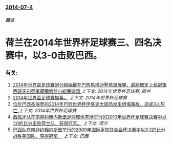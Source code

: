 ### [2014-07-4](/news/2014/07/4/index.md)

##### 荷兰
#  荷兰在2014年世界杯足球赛三、四名决赛中，以3-0击败巴西。




### 有关:

1. [ 2014年世界盃足球賽的分組抽籤在巴西馬塔迪聖若昂展開，最終確定上屆冠軍西班牙和亞軍荷蘭將於小組賽碰頭 ](/news/2013/12/6/2014年世界盃足球賽的分組抽籤在巴西馬塔迪聖若昂展開-最終確定上屆冠軍西班牙和亞軍荷蘭將於小組賽碰頭.md) _上下文: 2014年世界杯足球赛, 荷兰_
2. [ 2014年世界盃足球賽揭幕。](/news/2014/06/7/2014年世界盃足球賽揭幕.md) _上下文: 2014年世界杯足球赛_
3. [ 位於巴西圣保罗的2014年巴西世界杯伊塔克大球场发生坍塌事故，造成3人死亡 ](/news/2013/11/26/位於巴西圣保罗的2014年巴西世界杯伊塔克大球场发生坍塌事故-造成3人死亡.md) _上下文: 2014年世界杯足球赛_
4. [ 西班牙队在南非约翰内斯堡足球城体育场举行的2010年世界杯足球赛决赛中以1:0的比分击败荷兰队，获得冠军。](/news/2010/07/11/西班牙队在南非约翰内斯堡足球城体育场举行的2010年世界杯足球赛决赛中以1-0的比分击败荷兰队-获得冠军.md) _上下文: 荷兰_
5. [ 巴西队在南非约翰内斯堡举行的2009年国际足联联合会杯决赛中以3:2的比分战胜美国队，获得冠军。](/news/2009/06/28/巴西队在南非约翰内斯堡举行的2009年国际足联联合会杯决赛中以3-2的比分战胜美国队-获得冠军.md) _上下文: 巴西_
